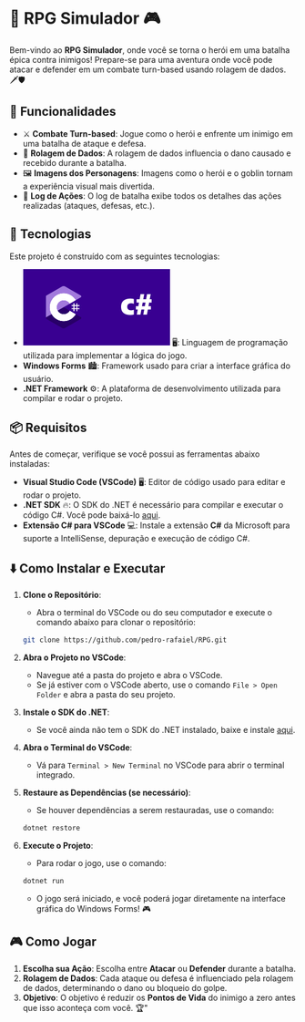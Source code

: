 # 🏰 RPG Simulador 🎮

Bem-vindo ao **RPG Simulador**, onde você se torna o herói em uma batalha épica contra inimigos! Prepare-se para uma aventura onde você pode atacar e defender em um combate turn-based usando rolagem de dados. 🗡️🛡️

## 🚀 Funcionalidades

- ⚔️ **Combate Turn-based**: Jogue como o herói e enfrente um inimigo em uma batalha de ataque e defesa.
- 🎲 **Rolagem de Dados**: A rolagem de dados influencia o dano causado e recebido durante a batalha.
- 🖼️ **Imagens dos Personagens**: Imagens como o herói e o goblin tornam a experiência visual mais divertida.
- 📜 **Log de Ações**: O log de batalha exibe todos os detalhes das ações realizadas (ataques, defesas, etc.).

## 🔧 Tecnologias

Este projeto é construído com as seguintes tecnologias:

- ![C#](csharp.svg) 🖥️: Linguagem de programação utilizada para implementar a lógica do jogo.
- **Windows Forms** 🏙️: Framework usado para criar a interface gráfica do usuário.
- **.NET Framework** ⚙️: A plataforma de desenvolvimento utilizada para compilar e rodar o projeto.

## 📦 Requisitos

Antes de começar, verifique se você possui as ferramentas abaixo instaladas:

- **Visual Studio Code (VSCode)** 🖥️: Editor de código usado para editar e rodar o projeto.
- **.NET SDK** 🔥: O SDK do .NET é necessário para compilar e executar o código C#. Você pode baixá-lo [aqui](https://dotnet.microsoft.com/download).
- **Extensão C# para VSCode** 💻: Instale a extensão **C#** da Microsoft para suporte a IntelliSense, depuração e execução de código C#.

## ⬇️ Como Instalar e Executar

1. **Clone o Repositório**:

   - Abra o terminal do VSCode ou do seu computador e execute o comando abaixo para clonar o repositório:

   ```bash
   git clone https://github.com/pedro-rafaiel/RPG.git
   ```

2. **Abra o Projeto no VSCode**:

   - Navegue até a pasta do projeto e abra o VSCode.
   - Se já estiver com o VSCode aberto, use o comando `File > Open Folder` e abra a pasta do seu projeto.

3. **Instale o SDK do .NET**:

   - Se você ainda não tem o SDK do .NET instalado, baixe e instale [aqui](https://dotnet.microsoft.com/download).

4. **Abra o Terminal do VSCode**:

   - Vá para `Terminal > New Terminal` no VSCode para abrir o terminal integrado.

5. **Restaure as Dependências (se necessário)**:

   - Se houver dependências a serem restauradas, use o comando:

   ```bash
   dotnet restore
   ```

6. **Execute o Projeto**:

   - Para rodar o jogo, use o comando:

   ```bash
   dotnet run
   ```

   - O jogo será iniciado, e você poderá jogar diretamente na interface gráfica do Windows Forms! 🎮

## 🎮 Como Jogar

1. **Escolha sua Ação**: Escolha entre **Atacar** ou **Defender** durante a batalha.
2. **Rolagem de Dados**: Cada ataque ou defesa é influenciado pela rolagem de dados, determinando o dano ou bloqueio do golpe.
3. **Objetivo**: O objetivo é reduzir os **Pontos de Vida** do inimigo a zero antes que isso aconteça com você. 🏆"
